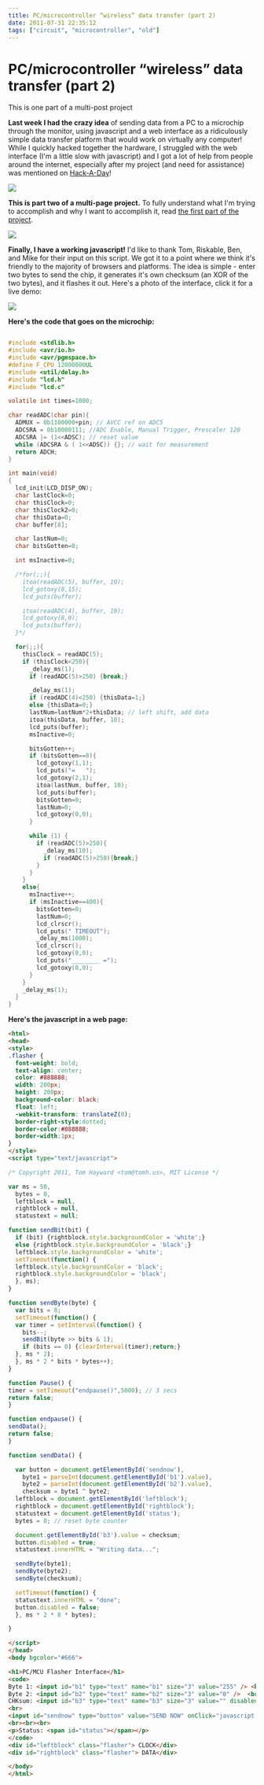 ```yaml
---
title: PC/microcontroller “wireless” data transfer (part 2)
date: 2011-07-31 22:35:12
tags: ["circuit", "microcontroller", "old"]
---
```


# PC/microcontroller “wireless” data transfer (part 2)

This is one part of a multi-post project

__Last week I had the crazy idea__ of sending data from a PC to a microchip through the monitor, using javascript and a web interface as a ridiculously simple data transfer platform that would work on virtually any computer! While I quickly hacked together the hardware, I struggled with the web interface (I'm a little slow with javascript) and I got a lot of help from people around the internet, especially after my project (and need for assistance) was mentioned on [Hack-A-Day](http://hackaday.com/2011/07/28/microcontroller-communications-using-flashing-lights/)!


<div class="text-center img-border">

![](https://swharden.com/static/2011/07/31/DSCN1657.jpg)

</div>

__This is part two of a multi-page project.__ To fully understand what I'm trying to accomplish and why I want to accomplish it, read [the first part of the project](http://www.swharden.com/blog/2011-07-26-pcmicrocontroller-wireless-data-transfer/).

![](https://www.youtube.com/embed/wMHR3j4EDQ4)

__Finally, I have a working javascript!__ I'd like to thank Tom, Riskable, Ben, and Mike for their input on this script. We got it to a point where we think it's friendly to the majority of browsers and platforms. The idea is simple - enter two bytes to send the chip, it generates it's own checksum (an XOR of the two bytes), and it flashes it out. Here's a photo of the interface, click it for a live demo:


<div class="text-center img-border">

![](https://swharden.com/static/2011/07/31/flasher_interface.jpg)

</div>

<strong>Here's the code that goes on the microchip:</strong>

```c

#include <stdlib.h>
#include <avr/io.h>
#include <avr/pgmspace.h>
#define F_CPU 12000000UL
#include <util/delay.h>
#include "lcd.h"
#include "lcd.c"

volatile int times=1000;

char readADC(char pin){
  ADMUX = 0b1100000+pin; // AVCC ref on ADC5
  ADCSRA = 0b10000111; //ADC Enable, Manual Trigger, Prescaler 128
  ADCSRA |= (1<<ADSC); // reset value
  while (ADCSRA & ( 1<<ADSC)) {}; // wait for measurement
  return ADCH;
}

int main(void)
{
  lcd_init(LCD_DISP_ON);
  char lastClock=0;
  char thisClock=0;
  char thisClock2=0;
  char thisData=0;
  char buffer[8];

  char lastNum=0;
  char bitsGotten=0;

  int msInactive=0;

  /*for(;;){
    itoa(readADC(5), buffer, 10);
    lcd_gotoxy(0,15);
    lcd_puts(buffer);

    itoa(readADC(4), buffer, 10);
    lcd_gotoxy(8,0);
    lcd_puts(buffer);
  }*/

  for(;;){
    thisClock = readADC(5);
    if (thisClock<250){
      _delay_ms(1);
      if (readADC(5)>250) {break;}

      _delay_ms(1);
      if (readADC(4)<250) {thisData=1;}
      else {thisData=0;}
      lastNum=lastNum*2+thisData; // left shift, add data
      itoa(thisData, buffer, 10);
      lcd_puts(buffer);
      msInactive=0;

      bitsGotten++;
      if (bitsGotten==8){
        lcd_gotoxy(1,1);
        lcd_puts("=   ");
        lcd_gotoxy(2,1);
        itoa(lastNum, buffer, 10);
        lcd_puts(buffer);
        bitsGotten=0;
        lastNum=0;
        lcd_gotoxy(0,0);
      }

      while (1) {
        if (readADC(5)>250){
          _delay_ms(10);
          if (readADC(5)>250){break;}
        }
      }
    }
    else{
      msInactive++;
      if (msInactive==400){
        bitsGotten=0;
        lastNum=0;
        lcd_clrscr();
        lcd_puts(" TIMEOUT");
        _delay_ms(1000);
        lcd_clrscr();
        lcd_gotoxy(0,0);
        lcd_puts("________ =");
        lcd_gotoxy(0,0);
      }
    }
    _delay_ms(1);
  }
}
```

<strong>Here's the javascript in a web page:</strong>

```html
<html>
<head>
<style>
.flasher {
  font-weight: bold;
  text-align: center;
  color: #888888;
  width: 200px;
  height: 200px;
  background-color: black;
  float: left;
  -webkit-transform: translateZ(0);
  border-right-style:dotted;
  border-color:#888888;
  border-width:1px;
}
</style>
<script type="text/javascript">

/* Copyright 2011, Tom Hayward <tom@tomh.us>, MIT License */

var ms = 50,
  bytes = 0,
  leftblock = null,
  rightblock = null,
  statustext = null;

function sendBit(bit) {
  if (bit) {rightblock.style.backgroundColor = 'white';}
  else {rightblock.style.backgroundColor = 'black';}
  leftblock.style.backgroundColor = 'white';
  setTimeout(function() {
  leftblock.style.backgroundColor = 'black';
  rightblock.style.backgroundColor = 'black';
  }, ms);
}

function sendByte(byte) {
  var bits = 8;
  setTimeout(function() {
  var timer = setInterval(function() {
    bits--;
    sendBit(byte >> bits & 1);
    if (bits == 0) {clearInterval(timer);return;}
  }, ms * 2);
  }, ms * 2 * bits * bytes++);
}

function Pause() {
timer = setTimeout("endpause()",5000); // 3 secs
return false;
}

function endpause() {
sendData();
return false;
}

function sendData() {

  var button = document.getElementById('sendnow'),
    byte1 = parseInt(document.getElementById('b1').value),
    byte2 = parseInt(document.getElementById('b2').value),
    checksum = byte1 ^ byte2;
  leftblock = document.getElementById('leftblock');
  rightblock = document.getElementById('rightblock');
  statustext = document.getElementById('status');
  bytes = 0; // reset byte counter

  document.getElementById('b3').value = checksum;
  button.disabled = true;
  statustext.innerHTML = "Writing data...";

  sendByte(byte1);
  sendByte(byte2);
  sendByte(checksum);

  setTimeout(function() {
  statustext.innerHTML = "done";
  button.disabled = false;
  }, ms * 2 * 8 * bytes);

}

</script>
</head>
<body bgcolor="#666">

<h1>PC/MCU Flasher Interface</h1>
<code>
Byte 1: <input id="b1" type="text" name="b1" size="3" value="255" /> <br>
Byte 2: <input id="b2" type="text" name="b2" size="3" value="0" />  <br>
CHKsum: <input id="b3" type="text" name="b3" size="3" value="" disabled="disabled" />  <br>
<br>
<input id="sendnow" type="button" value="SEND NOW" onClick="javascript:Pause();" />
<br><br><br>
<p>Status: <span id="status"></span></p>
</code>
<div id="leftblock" class="flasher"> CLOCK</div>
<div id="rightblock" class="flasher"> DATA</div>

</body>
</html>
```